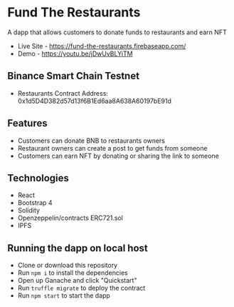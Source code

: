 # Fund The Restaurants
A dapp that allows customers to donate funds to restaurants and earn NFT

- Live Site - https://fund-the-restaurants.firebaseapp.com/
- Demo - https://youtu.be/jDwUvBLYiTM

## Binance Smart Chain Testnet
- Restaurants Contract Address: 0x1d5D4D382d57d13f6B1Ed6aa8A638A60197bE91d

## Features
- Customers can donate BNB to restaurants owners
- Restaurant owners can create a post to get funds from someone
- Customers can earn NFT by donating or sharing the link to someone

## Technologies
- React
- Bootstrap 4
- Solidity
- Openzeppelin/contracts ERC721.sol
- IPFS

## Running the dapp on local host
- Clone or download this repository
- Run `npm i` to install the dependencies
- Open up Ganache and click "Quickstart"
- Run `truffle migrate` to deploy the contract
- Run `npm start` to start the dapp